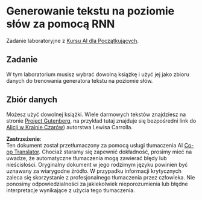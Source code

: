 <!--
CO_OP_TRANSLATOR_METADATA:
{
  "original_hash": "439e12796197a90e7623d4c9c057b9c2",
  "translation_date": "2025-08-24T10:15:07+00:00",
  "source_file": "lessons/5-NLP/17-GenerativeNetworks/lab/README.md",
  "language_code": "pl"
}
-->
# Generowanie tekstu na poziomie słów za pomocą RNN

Zadanie laboratoryjne z [Kursu AI dla Początkujących](https://github.com/microsoft/ai-for-beginners).

## Zadanie

W tym laboratorium musisz wybrać dowolną książkę i użyć jej jako zbioru danych do trenowania generatora tekstu na poziomie słów.

## Zbiór danych

Możesz użyć dowolnej książki. Wiele darmowych tekstów znajdziesz na stronie [Project Gutenberg](https://www.gutenberg.org/), na przykład tutaj znajduje się bezpośredni link do [Alicji w Krainie Czarów](https://www.gutenberg.org/files/11/11-0.txt)) autorstwa Lewisa Carrolla.

**Zastrzeżenie**:  
Ten dokument został przetłumaczony za pomocą usługi tłumaczenia AI [Co-op Translator](https://github.com/Azure/co-op-translator). Chociaż staramy się zapewnić dokładność, prosimy mieć na uwadze, że automatyczne tłumaczenia mogą zawierać błędy lub nieścisłości. Oryginalny dokument w jego rodzimym języku powinien być uznawany za wiarygodne źródło. W przypadku informacji krytycznych zaleca się skorzystanie z profesjonalnego tłumaczenia przez człowieka. Nie ponosimy odpowiedzialności za jakiekolwiek nieporozumienia lub błędne interpretacje wynikające z użycia tego tłumaczenia.